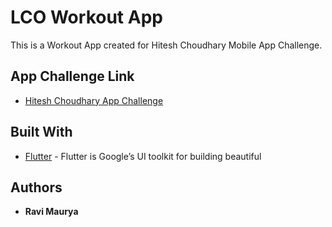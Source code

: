 # LCO Workout App

This is a Workout App created for Hitesh Choudhary Mobile App Challenge.

## App Challenge Link

* [Hitesh Choudhary App Challenge](https://www.youtube.com/watch?v=VFrKjhcTAzE&t=)

## Built With

* [Flutter](https://flutter.dev/) - Flutter is Google’s UI toolkit for building beautiful

## Authors

* **Ravi Maurya** 